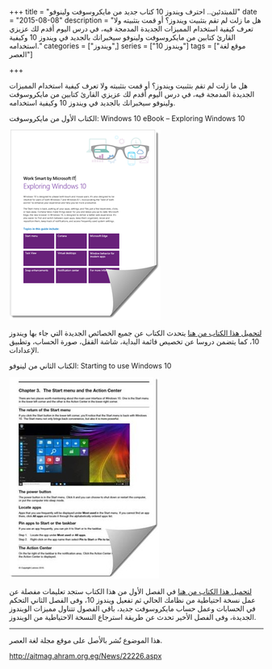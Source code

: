 +++
title = "للمبتدئين.. احترف ويندوز 10 كتاب جديد من مايكروسوفت ولينوفو"
date = "2015-08-08"
description = "هل ما زلت لم تقم بتثبيت ويندوز؟ أو قمت بتثبيته ولا تعرف كيفية استخدام المميزات الجديدة المدمجة فيه، في درس اليوم أقدم لك عزيزي القارئ كتابين من مايكروسوفت ولينوفو سيخبرانك بالجديد في ويندوز 10 وكيفية استخدامه."
categories = ["ويندوز",]
series = ["ويندوز 10"]
tags = ["موقع لغة العصر"]

+++

هل ما زلت لم تقم بتثبيت ويندوز؟ أو قمت بتثبيته ولا تعرف كيفية استخدام المميزات الجديدة المدمجة فيه، في درس اليوم أقدم لك عزيزي القارئ كتابين من مايكروسوفت ولينوفو سيخبرانك بالجديد في ويندوز 10 وكيفية استخدامه.

الكتاب الأول من مايكروسوفت: Windows 10 eBook – Exploring Windows 10

![](images/2015-635746351543668134-366.png "1")

[لتحميل هذا الكتاب من هنا](http://www.microsoft.com/en-us/download/details.aspx?id=47716)
يتحدث الكتاب عن جميع الخصائص الجديدة التي جاء بها ويندوز 10، كما يتضمن دروسا عن تخصيص قائمة البداية، شاشة القفل، صورة الحساب، وتطبيق الإعدادات.

الكتاب الثاني من لينوفو: Starting to use Windows 10

![](images/2015-635746351703511884-351.jpg "2")

[لتحميل هذا الكتاب من هنا](https://download.lenovo.com/ibmdl/pub/pc/pccbbs/mobiles_pdf/lnb_win10_qsg_en.pdf)
في الفصل الأول من هذا الكتاب ستجد تعليمات مفصلة عن عمل نسخة احتياطية من نظامك الحالي ثم تفعيل ويندوز 10، وفى الفصل الثاني التحكم في الحسابات وعمل حساب مايكروسوفت جديد، باقي الفصول تتناول مميزات الويندوز الجديدة، وفى الفصل الأخير تحدث عن طريقة استرجاع النسخة الاحتياطية من الويندوز.

---
هذا الموضوع نٌشر باﻷصل على موقع مجلة لغة العصر.

http://aitmag.ahram.org.eg/News/22226.aspx